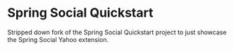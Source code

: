 Spring Social Quickstart
========================
Stripped down fork of the Spring Social Quickstart project to just showcase the Spring Social Yahoo extension.